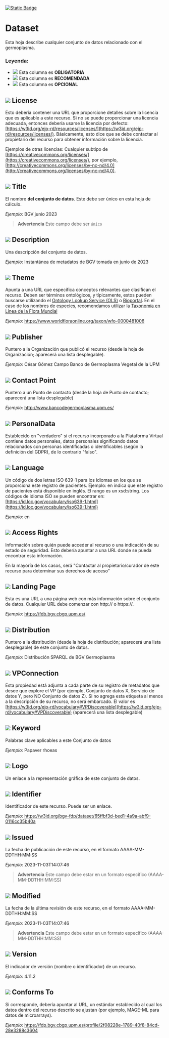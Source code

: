[![Static Badge](https://img.shields.io/badge/lang-en-blue?style=plastic)](../En%20Documentation/Dataset.md)
# Dataset
Esta hoja describe cualquier conjunto de datos relacionado con el germoplasma.

### Leyenda:
- ![](https://placehold.jp/17/ff0000/000000/20x20.png?text=M) Esta columna es **OBLIGATORIA**
- ![](https://placehold.jp/17/ea9999/000000/20x20.png?text=R) Esta columna es **RECOMENDADA**
- ![](https://placehold.jp/17/ffffff/000000/20x20.png?text=O) Esta columna es **OPCIONAL**


## ![](https://placehold.jp/17/ff0000/000000/20x20.png?text=M) License  
Esto debería contener una URL que proporcione detalles sobre la licencia que es aplicable a este recurso.
Si no se puede proporcionar una licencia adecuada, entonces debería usarse la licencia por defecto:
[https://w3id.org/ejp-rd/resources/licenses/](https://w3id.org/ejp-rd/resources/licenses/). Básicamente, esto dice que se debe contactar al propietario del recurso para obtener información sobre la licencia.

 Ejemplos de otras licencias: 
Cualquier subtipo de [https://creativecommons.org/licenses/](https://creativecommons.org/licenses/),
por ejemplo, [http://creativecommons.org/licenses/by-nc-nd/4.0](http://creativecommons.org/licenses/by-nc-nd/4.0).


## ![](https://placehold.jp/17/ff0000/000000/20x20.png?text=M) Title
El nombre **del conjunto de datos**. Este debe ser único en esta hoja de cálculo.

*Ejemplo:*
BGV junio 2023

> **Advertencia** Este campo debe ser `único`


## ![](https://placehold.jp/17/ff0000/000000/20x20.png?text=M) Description
Una descripción del conjunto de datos.

*Ejemplo:*
Instantánea de metadatos de BGV tomada en junio de 2023



## ![](https://placehold.jp/17/ff0000/000000/20x20.png?text=M) Theme
Apunta a una URL que especifica conceptos relevantes que clasifican el recurso. Deben ser términos ontológicos, y típicamente, estos pueden buscarse
utilizando el [Ontology Lookup Service (OLS)](https://www.ebi.ac.uk/ols4/index)  o [Bioportal](https://bioportal.bioontology.org/). En el caso de los nombres de especies, recomendamos utilizar la [Taxonomía en Línea de la Flora Mundial](https://www.worldfloraonline.org/search?query=)

*Ejemplo:*
https://www.worldfloraonline.org/taxon/wfo-0000481006



## ![](https://placehold.jp/17/ff0000/000000/20x20.png?text=M) Publisher
Puntero a la Organización que publicó el recurso (desde la hoja de Organización; aparecerá una lista desplegable).

*Ejemplo:*
César Gómez Campo Banco de Germoplasma Vegetal de la UPM


## ![](https://placehold.jp/17/ff0000/000000/20x20.png?text=M) Contact Point
Puntero a un Punto de contacto (desde la hoja de Punto de contacto; aparecerá una lista desplegable)

*Ejemplo:*
http://www.bancodegermoplasma.upm.es/


## ![](https://placehold.jp/17/ff0000/000000/20x20.png?text=M) PersonalData
Establecido en "verdadero" si el recurso incorporado a la Plataforma Virtual contiene datos personales, datos personales
significando datos relacionados con personas identificadas o identificables (según la definición del GDPR), de lo contrario "falso".


## ![](https://placehold.jp/17/ff0000/000000/20x20.png?text=M) Language
Un código de dos letras ISO 639-1 para los idiomas en los que se proporciona este registro de pacientes. Ejemplo: en indica que este registro de pacientes está disponible en inglés. El rango es
un xsd:string. Los códigos de idioma ISO se pueden encontrar en:
[https://id.loc.gov/vocabulary/iso639-1.html](https://id.loc.gov/vocabulary/iso639-1.html)

*Ejemplo:*
en





## ![](https://placehold.jp/17/ea9999/000000/20x20.png?text=R) Access Rights
Información sobre quién puede acceder al recurso o una indicación de su estado de seguridad.
Esto debería apuntar a una URL donde se pueda encontrar esta información. 

En la mayoría de los casos, será "Contactar al propietario/curador de este recurso para determinar sus derechos de acceso"


## ![](https://placehold.jp/17/ea9999/000000/20x20.png?text=R) Landing Page
Esta es una URL a una página web con más
información sobre el conjunto de datos. Cualquier URL
debe comenzar con http:// o https://.

*Ejemplo:*
https://fdb.bgv.cbgp.upm.es/

## ![](https://placehold.jp/17/ffffff/000000/20x20.png?text=O) Distribution

Puntero a la distribución (desde la hoja de distribución; aparecerá una lista desplegable) de este conjunto de datos.

*Ejemplo:*
Distribución SPARQL de BGV Germoplasma


## ![](https://placehold.jp/17/ffffff/000000/20x20.png?text=O) VPConnection
Esta propiedad está adjunta a cada
parte de su registro de metadatos
que desee que explore el VP
(por ejemplo, Conjunto de datos X, Servicio de datos Y, pero
NO Conjunto de datos Z). Si no agrega
esta etiqueta al menos a la descripción de
su recurso, no será
embarcado.
El valor es [https://w3id.org/ejp-rd/vocabulary#VPDiscoverable](https://w3id.org/ejp-rd/vocabulary#VPDiscoverable) (aparecerá una lista desplegable)



## ![](https://placehold.jp/17/ffffff/000000/20x20.png?text=O) Keyword
Palabras clave aplicables a este Conjunto de datos

*Ejemplo:*
Papaver rhoeas


## ![](https://placehold.jp/17/ffffff/000000/20x20.png?text=O) Logo
Un enlace a la representación gráfica
de este conjunto de datos.



## ![](https://placehold.jp/17/ffffff/000000/20x20.png?text=O) Identifier
Identificador de este recurso. Puede ser
un enlace.

*Ejemplo:*
https://w3id.org/bgv-fdp/dataset/65ffbf3d-bed1-4a9a-abf9-0116cc35b40a



## ![](https://placehold.jp/17/ffffff/000000/20x20.png?text=O) Issued
La fecha de publicación de este recurso, en el formato AAAA-MM-DDTHH:MM:SS


*Ejemplo:*
2023-11-03T14:07:46

> **Advertencia** Este campo debe estar en un formato específico (AAAA-MM-DDTHH:MM:SS)

## ![](https://placehold.jp/17/ffffff/000000/20x20.png?text=O) Modified
La fecha de la última revisión de este recurso, en el formato AAAA-MM-DDTHH:MM:SS


*Ejemplo:*
2023-11-03T14:07:46

> **Advertencia** Este campo debe estar en un formato específico (AAAA-MM-DDTHH:MM:SS)



## ![](https://placehold.jp/17/ffffff/000000/20x20.png?text=O) Version
El indicador de versión (nombre o
identificador) de un recurso.

*Ejemplo:*
4.11.2



## ![](https://placehold.jp/17/ffffff/000000/20x20.png?text=O) Conforms To
Si corresponde, debería apuntar al
URL, un estándar establecido al
cual los datos dentro del
recurso descrito se ajustan (por ejemplo,
MAGE-ML para datos de microarrays).

*Ejemplo:*
https://fdp.bgv.cbgp.upm.es/profile/2f08228e-1789-40f8-84cd-28e3288c3604

